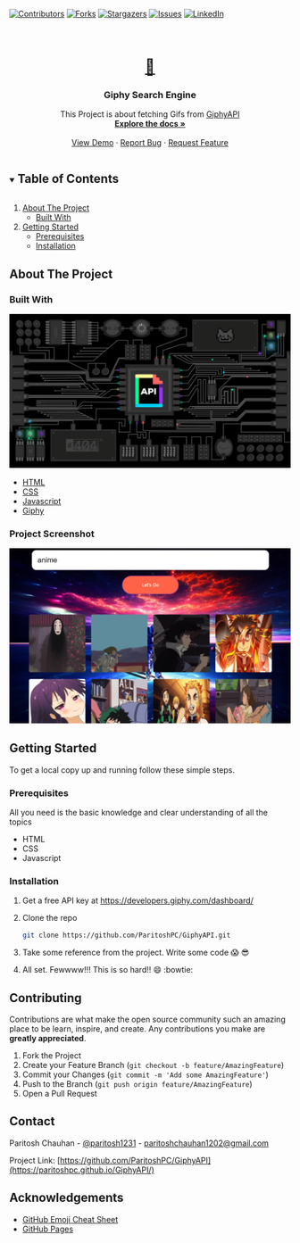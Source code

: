 [![Contributors][contributors-shield]][contributors-url]
[![Forks][forks-shield]][forks-url]
[![Stargazers][stars-shield]][stars-url]
[![Issues][issues-shield]][issues-url]
[![LinkedIn][linkedin-shield]][linkedin-url]

<!-- PROJECT LOGO -->
<br />
<p align="center">
  <a href="https://github.com/ParitoshPC/GiphyAPI">
    <h1 align="center">🏢</h1>
  </a>

  <h3 align="center">Giphy Search Engine</h3>

  <p align="center">
    This Project is about fetching Gifs from <a href="https://developers.giphy.com/docs/api/">GiphyAPI</a>
    <br />
    <a href="https://github.com/ParitoshPC/GiphyAPI"><strong>Explore the docs »</strong></a>
    <br />
    <br />
    <a href="https://github.com/ParitoshPC/GiphyAPI">View Demo</a>
    ·
    <a href="https://github.com/ParitoshPC/GiphyAPI/issues">Report Bug</a>
    ·
    <a href="https://github.com/ParitoshPC/GiphyAPI/issues">Request Feature</a>
  </p>
</p>

<!-- TABLE OF CONTENTS -->
<details open="open">
  <summary><h2 style="display: inline-block">Table of Contents</h2></summary>
  <ol>
    <li>
      <a href="#about-the-project">About The Project</a>
      <ul>
        <li><a href="#built-with">Built With</a></li>
      </ul>
    </li>
    <li>
      <a href="#getting-started">Getting Started</a>
      <ul>
        <li><a href="#prerequisites">Prerequisites</a></li>
        <li><a href="#installation">Installation</a></li>
      </ul>
    </li>

  </ol>
</details>

<!-- ABOUT THE PROJECT -->

## About The Project

### Built With

<img src="./GiphyAPI.gif" alt="gif"/>

- [HTML](https://www.w3schools.com/html/)
- [CSS](https://www.w3schools.com/css/)
- [Javascript](https://developer.mozilla.org/en-US/docs/Web/JavaScript)
- [Giphy](https://developers.giphy.com/docs/api/)

### Project Screenshot

<img src="./my_screenshot.png" alt="Project Screenshot"/>

<!-- GETTING STARTED -->

## Getting Started

To get a local copy up and running follow these simple steps.

### Prerequisites

All you need is the basic knowledge and clear understanding of all the topics

- HTML
- CSS
- Javascript

### Installation

1. Get a free API key at https://developers.giphy.com/dashboard/

2. Clone the repo
   ```sh
   git clone https://github.com/ParitoshPC/GiphyAPI.git
   ```
3. Take some reference from the project. Write some code :scream: :sunglasses:

4. All set. Fewwww!!! This is so hard!! :smile: :bowtie:

<!-- CONTRIBUTING -->

## Contributing

Contributions are what make the open source community such an amazing place to be learn, inspire, and create. Any contributions you make are **greatly appreciated**.

1. Fork the Project
2. Create your Feature Branch (`git checkout -b feature/AmazingFeature`)
3. Commit your Changes (`git commit -m 'Add some AmazingFeature'`)
4. Push to the Branch (`git push origin feature/AmazingFeature`)
5. Open a Pull Request

<!-- CONTACT -->

## Contact

Paritosh Chauhan - [@paritosh1231](https://twitter.com/paritosh1231) - paritoshchauhan1202@gmail.com

Project Link: [https://github.com/ParitoshPC/GiphyAPI](https://paritoshpc.github.io/GiphyAPI/)

<!-- ACKNOWLEDGEMENTS -->

## Acknowledgements

- [GitHub Emoji Cheat Sheet](https://www.webfx.com/tools/emoji-cheat-sheet/)
- [GitHub Pages](https://pages.github.com/)

<!-- MARKDOWN LINKS & IMAGES -->
<!-- https://www.markdownguide.org/basic-syntax/#reference-style-links -->

[contributors-shield]: https://img.shields.io/github/contributors/ParitoshPC/GiphyAPI.svg?style=for-the-badge
[contributors-url]: https://github.com/ParitoshPC/GiphyAPI/graphs/contributors
[forks-shield]: https://img.shields.io/github/forks/ParitoshPC/GiphyAPI.svg?style=for-the-badge
[forks-url]: https://github.com/ParitoshPC/GiphyAPI/network/members
[stars-shield]: https://img.shields.io/github/stars/ParitoshPC/GiphyAPI.svg?style=for-the-badge
[stars-url]: https://github.com/ParitoshPC/GiphyAPI/stargazers
[issues-shield]: https://img.shields.io/github/issues/ParitoshPC/GiphyAPI.svg?style=for-the-badge
[issues-url]: https://github.com/ParitoshPC/GiphyAPI/issues
[linkedin-shield]: https://img.shields.io/badge/-LinkedIn-black.svg?style=for-the-badge&logo=linkedin&colorB=555
[linkedin-url]: https://in.linkedin.com/in/paritosh-chauhan-3827711a7
